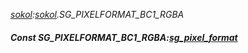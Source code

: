 _[sokol](../../modules/sokol/sokol-module.md):[sokol](../../modules/sokol/sokol-module.md).SG\_PIXELFORMAT\_BC1\_RGBA_
##### Const SG\_PIXELFORMAT\_BC1\_RGBA:[sg_pixel_format](../../modules/sokol/sokol-sg_pixel_format.md)
